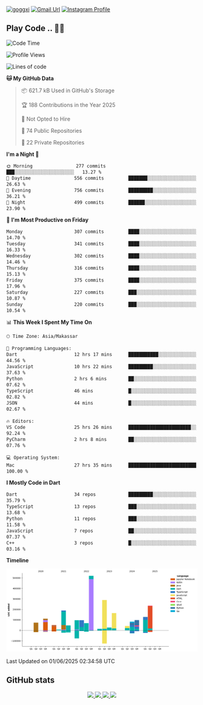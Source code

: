 [![goggxi](https://img.shields.io/badge/Portofolio-Goggxi-orange)](https://goggxi.github.io)
[![Gmail Url](https://img.shields.io/twitter/url?label=Goggxi@gmail.com&logo=gmail&style=social&url=http%3A%2F%2Fmailto%3Acontact.Goggxi@gmail.com)](mailto:Goggxi@gmail.com) [![Instagram Profile](https://img.shields.io/twitter/url?label=moh_rifkan&logo=instagram&style=social&url=https://www.instagram.com/moh_rifkan/)](https://www.instagram.com/moh_rifkan/)

## Play Code .. 💬🚀

<!-- [![Moh Rifkan GitHub stats](https://github-readme-stats.vercel.app/api?username=goggxi&count_private=true&show_icons=true&theme=dracula&custom_title=Goggxi%20Statistic%20🚀)](https://github.com/goggxi/goggxi)

[![Top Langs](https://github-readme-stats.vercel.app/api/top-langs/?username=goggxi&langs_count=8&layout=compact&show_icons=true&theme=dracula)](https://github.com/goggxi/goggxi) -->

<!--START_SECTION:waka-->
![Code Time](http://img.shields.io/badge/Code%20Time-4%2C363%20hrs%2024%20mins-blue)

![Profile Views](http://img.shields.io/badge/Profile%20Views-1-blue)

![Lines of code](https://img.shields.io/badge/From%20Hello%20World%20I%27ve%20Written-2.3%20million%20lines%20of%20code-blue)

**🐱 My GitHub Data** 

> 📦 621.7 kB Used in GitHub's Storage 
 > 
> 🏆 188 Contributions in the Year 2025
 > 
> 🚫 Not Opted to Hire
 > 
> 📜 74 Public Repositories 
 > 
> 🔑 22 Private Repositories 
 > 
**I'm a Night 🦉** 

```text
🌞 Morning                277 commits         ███░░░░░░░░░░░░░░░░░░░░░░   13.27 % 
🌆 Daytime                556 commits         ███████░░░░░░░░░░░░░░░░░░   26.63 % 
🌃 Evening                756 commits         █████████░░░░░░░░░░░░░░░░   36.21 % 
🌙 Night                  499 commits         ██████░░░░░░░░░░░░░░░░░░░   23.90 % 
```
📅 **I'm Most Productive on Friday** 

```text
Monday                   307 commits         ████░░░░░░░░░░░░░░░░░░░░░   14.70 % 
Tuesday                  341 commits         ████░░░░░░░░░░░░░░░░░░░░░   16.33 % 
Wednesday                302 commits         ████░░░░░░░░░░░░░░░░░░░░░   14.46 % 
Thursday                 316 commits         ████░░░░░░░░░░░░░░░░░░░░░   15.13 % 
Friday                   375 commits         ████░░░░░░░░░░░░░░░░░░░░░   17.96 % 
Saturday                 227 commits         ███░░░░░░░░░░░░░░░░░░░░░░   10.87 % 
Sunday                   220 commits         ███░░░░░░░░░░░░░░░░░░░░░░   10.54 % 
```


📊 **This Week I Spent My Time On** 

```text
🕑︎ Time Zone: Asia/Makassar

💬 Programming Languages: 
Dart                     12 hrs 17 mins      ███████████░░░░░░░░░░░░░░   44.56 % 
JavaScript               10 hrs 22 mins      █████████░░░░░░░░░░░░░░░░   37.63 % 
Python                   2 hrs 6 mins        ██░░░░░░░░░░░░░░░░░░░░░░░   07.62 % 
TypeScript               46 mins             █░░░░░░░░░░░░░░░░░░░░░░░░   02.82 % 
JSON                     44 mins             █░░░░░░░░░░░░░░░░░░░░░░░░   02.67 % 

🔥 Editors: 
VS Code                  25 hrs 26 mins      ███████████████████████░░   92.24 % 
PyCharm                  2 hrs 8 mins        ██░░░░░░░░░░░░░░░░░░░░░░░   07.76 % 

💻 Operating System: 
Mac                      27 hrs 35 mins      █████████████████████████   100.00 % 
```

**I Mostly Code in Dart** 

```text
Dart                     34 repos            █████████░░░░░░░░░░░░░░░░   35.79 % 
TypeScript               13 repos            ███░░░░░░░░░░░░░░░░░░░░░░   13.68 % 
Python                   11 repos            ███░░░░░░░░░░░░░░░░░░░░░░   11.58 % 
JavaScript               7 repos             ██░░░░░░░░░░░░░░░░░░░░░░░   07.37 % 
C++                      3 repos             █░░░░░░░░░░░░░░░░░░░░░░░░   03.16 % 
```



**Timeline**

![Lines of Code chart](https://raw.githubusercontent.com/Goggxi/Goggxi/main/assets/bar_graph.png)


 Last Updated on 01/06/2025 02:34:58 UTC
<!--END_SECTION:waka-->

## GitHub stats

<p align="center">
  <a href="https://github.com/goggxi">
    <img src="http://github-profile-summary-cards.vercel.app/api/cards/profile-details?username=goggxi&theme=transparent" />
  </a>
  <a href="https://github.com/goggxi">
    <img src="https://github-readme-streak-stats.herokuapp.com/?user=goggxi&hide_border=true&card_width=338&theme=transparent" />
  </a>
  <a href="https://github.com/goggxi">
    <img src="http://github-profile-summary-cards.vercel.app/api/cards/stats?username=goggxi&theme=transparent" />
  </a>
  <a href="https://github.com/goggxi">
    <img src="https://github-readme-stats.vercel.app/api/top-langs/?username=goggxi&langs_count=10&exclude_repo=&hide=c,makefile,html,css,sass,nix,nunjucks,tsql,dockerfile,shell&card_width=699&hide_border=true&theme=transparent" />
  </a>
  <!-- <br/>
  <a href="https://github.com/goggxi">
    <img src="https://komarev.com/ghpvc/?username=goggxi&color=blue&style=flat" />
  </a> -->
</p>
